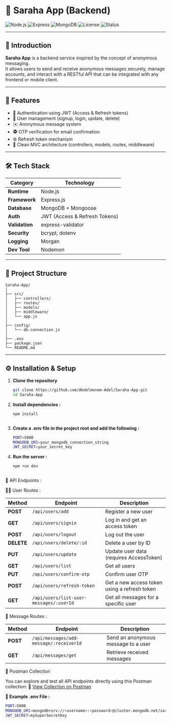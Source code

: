 # 💬 Saraha App (Backend)

![Node.js](https://img.shields.io/badge/Node.js-18.x-brightgreen)
![Express](https://img.shields.io/badge/Express-4.x-blue)
![MongoDB](https://img.shields.io/badge/Database-MongoDB-green)
![License](https://img.shields.io/badge/License-MIT-yellow)
![Status](https://img.shields.io/badge/Status-Active-success)

---

## 🧠 Introduction

**Saraha App** is a backend service inspired by the concept of anonymous messaging.  
It allows users to send and receive anonymous messages securely, manage accounts, and interact with a RESTful API that can be integrated with any frontend or mobile client.

---

## 🚀 Features

- 🔐 Authentication using JWT (Access & Refresh tokens)  
- 🧾 User management (signup, login, update, delete)  
- ✉️ Anonymous message system  
- 🕵️ OTP verification for email confirmation  
- ⚙️ Refresh token mechanism  
- 🧱 Clean MVC architecture (controllers, models, routes, middleware) 

---

## 🛠️ Tech Stack

| Category | Technology |
|-----------|-------------|
| **Runtime** | Node.js |
| **Framework** | Express.js |
| **Database** | MongoDB + Mongoose |
| **Auth** | JWT (Access & Refresh Tokens) |
| **Validation** | express-validator |
| **Security** | bcrypt, dotenv |
| **Logging** | Morgan |
| **Dev Tool** | Nodemon |

---

## 📁 Project Structure

```
Saraha-App/
│
├── src/
│   ├── controllers/
│   ├── routes/
│   ├── models/
│   ├── middleware/
│   └── app.js
│
├── config/
│   └── db.connection.js
│
├── .env
├── package.json
└── README.md
```


---

## ⚙️ Installation & Setup

1. **Clone the repository**
   ```bash
   git clone https://github.com/Abdelmonem-Adel/Saraha-App.git
   cd Saraha-App

   
2. **Install dependencies :**
   ```bash
   npm install



3. **Create a .env file in the project root and add the following :**
   ```bash
   PORT=5000
   MONGODB_URI=your_mongodb_connection_string
   JWT_SECRET=your_secret_key


4. **Run the server :**
   ```bash
   npm run dev



🔗 API Endpoints : 

  🧍‍♂️ User Routes :
    
| Method     | Endpoint                                | Description                                  |
| ---------- | --------------------------------------- | -------------------------------------------- |
| **POST**   | `/api/users/add`                        | Register a new user                          |
| **GET**    | `/api/users/signin`                     | Log in and get an access token               |
| **POST**   | `/api/users/logout`                     | Log out the user                             |
| **DELETE** | `/api/users/delete/:id`                 | Delete a user by ID                          |
| **PUT**    | `/api/users/update`                     | Update user data (requires AccessToken)      |
| **GET**    | `/api/users/list`                       | Get all users                                |
| **PUT**    | `/api/users/confirm-otp`                | Confirm user OTP                             |
| **POST**   | `/api/users/refresh-token`              | Get a new access token using a refresh token |
| **GET**    | `/api/users/list-user-messages/:userId` | Get all messages for a specific user         |



  💌 Message Routes : 

| Method   | Endpoint                                | Description                         |
| -------- | --------------------------------------- | ----------------------------------- |
| **POST** | `/api/messages/add-message/:receiverId` | Send an anonymous message to a user |
| **GET**  | `/api/messages/get`                     | Retrieve received messages          |


📮 Postman Collection

You can explore and test all API endpoints directly using this Postman collection:
🔗 [View Collection on Postman](https://assignment-3865.postman.co/workspace/Assignment-Workspace~a4ff418a-ffe2-484a-8986-c22a94223df8/collection/40681719-53596fe8-f6cf-49e7-ba80-7630e42c4b43?action=share&source=collection_link&creator=40681719)


**🧩 Example .env File :**
  ```bash
  PORT=5000
  MONGODB_URI=mongodb+srv://<username>:<password>@cluster.mongodb.net/saraha
  JWT_SECRET=mySuperSecretKey


  
